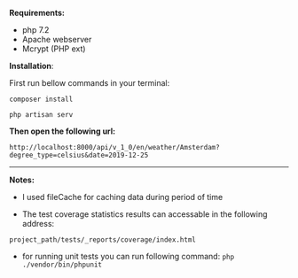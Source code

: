 
**Requirements:**
- php 7.2
- Apache webserver
- Mcrypt (PHP ext)



**Installation**:

First run bellow commands in your terminal:

`composer install`

`php artisan serv`



**Then open the following url:**

`http://localhost:8000/api/v_1_0/en/weather/Amsterdam?degree_type=celsius&date=2019-12-25`

-------------------------------

**Notes:**
- I used fileCache for caching data during period of time

- The test coverage statistics results can accessable in the following address:

`project_path/tests/_reports/coverage/index.html`

- for running unit tests you can run following command:
`php ./vendor/bin/phpunit `